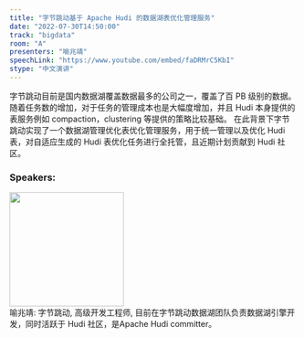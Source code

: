 ```yaml
---
title: "字节跳动基于 Apache Hudi 的数据湖表优化管理服务"
date: "2022-07-30T14:50:00"
track: "bigdata"
room: "A"
presenters: "喻兆靖"
speechLink: "https://www.youtube.com/embed/faDRMrC5KbI"
stype: "中文演讲"
---
```

字节跳动目前是国内数据湖覆盖数据最多的公司之一，覆盖了百 PB 级别的数据。
随着任务数的增加，对于任务的管理成本也是大幅度增加，并且 Hudi 本身提供的表服务例如 compaction，clustering 等提供的策略比较基础。
在此背景下字节跳动实现了一个数据湖管理优化表优化管理服务，用于统一管理以及优化 Hudi 表，对自适应生成的 Hudi 表优化任务进行全托管，且近期计划贡献到 Hudi 社区。
 ### Speakers: 
 <img src="images/speaker/1213.png" width="200" /><br>喻兆靖: 字节跳动, 高级开发工程师, 目前在字节跳动数据湖团队负责数据湖引擎开发，同时活跃于 Hudi 社区，是Apache Hudi committer。

 